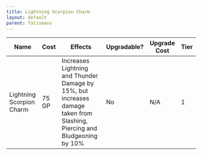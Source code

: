 ```yaml
---
title: Lightning Scorpion Charm
layout: default
parent: Talismans
---
```


| Name                     | Cost  | Effects                                                                                                                  | Upgradable? | Upgrade Cost | Tier |
| ------------------------ | ----- | ------------------------------------------------------------------------------------------------------------------------ | ----------- | ------------ | ---- |
| Lightning Scorpion Charm | 75 GP | Increases Lightning and Thunder Damage by 15%, but increases damage taken from Slashing, Piercing and Bludgeoning by 10% | No          | N/A          | 1    |